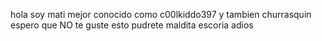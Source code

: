 hola soy mati mejor conocido como c00lkiddo397 y tambien churrasquin espero que NO te guste esto pudrete maldita escoria adios
